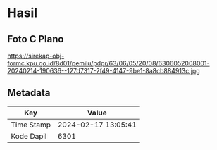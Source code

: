 # Hasil

## Foto C Plano

https://sirekap-obj-formc.kpu.go.id/8d01/pemilu/pdpr/63/06/05/20/08/6306052008001-20240214-190636--127d7317-2f49-4147-9be1-8a8cb884913c.jpg


## Metadata

| Key        | Value               |
| ---------- | ------------------- |
| Time Stamp | 2024-02-17 13:05:41 |
| Kode Dapil | 6301                |



